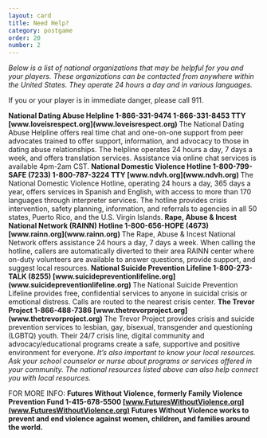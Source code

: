 ```yaml
---
layout: card
title: Need Help?
category: postgame
order: 20
number: 2
---
```


<em>
Below is a list of national organizations that may be helpful for you and your players. These organizations can be contacted from anywhere within the United States. They operate 24 hours a day and in various languages.
</em>

If you or your player is in immediate danger, please call 911.

<strong>
National Dating Abuse Helpline 
1-866-331-9474 
1-866-331-8453 TTY 
[www.loveisrespect.org](www.loveisrespect.org)
</strong>
The National Dating Abuse Helpline offers real time chat and one-on-one support from peer advocates trained to offer support, information, and advocacy to those in dating abuse relationships. The helpline operates 24 hours a day, 7 days a week, and offers translation services. Assistance via online chat services is available 4pm-2am CST.

<strong>
National Domestic Violence Hotline 
1-800-799-SAFE (7233) 
1-800-787-3224 TTY 
[www.ndvh.org](www.ndvh.org)
</strong>
The National Domestic Violence Hotline, operating 24 hours a day, 365 days a year, offers services
in Spanish and English, with access to more than 170 languages through interpreter services. The hotline provides crisis intervention, safety planning, information, and referrals to agencies in all 50 states, Puerto Rico, and the U.S. Virgin Islands.

<strong>
Rape, Abuse &amp; Incest National Network (RAINN) Hotline 
1-800-656-HOPE (4673)
[www.rainn.org](www.rainn.org)
</strong>
The Rape, Abuse & Incest National Network offers assistance 24 hours a day, 7 days a week. When calling the hotline, callers are automatically diverted to their area RAINN center where on-duty volunteers are available to answer questions, provide support, and suggest local resources.

<strong>
National Suicide Prevention Lifeline
1-800-273-TALK (8255)
[www.suicidepreventionlifeline.org](www.suicidepreventionlifeline.org)
</strong>
The National Suicide Prevention Lifeline provides free, confidential services to anyone in suicidal crisis or emotional distress. Calls are routed to the nearest crisis center.

<strong>
The Trevor Project
1-866-488-7386
[www.thetrevorproject.org](www.thetrevorproject.org)
</strong>
The Trevor Project provides crisis and suicide prevention services to lesbian, gay, bisexual, transgender and questioning (LGBTQ) youth. Their 24/7 crisis line, digital community and advocacy/educational programs create a safe, supportive and positive environment for everyone.

<em>
It’s also important to know your local resources. Ask your school counselor or nurse about programs or services offered in your community. The national resources listed above can also help connect you with local resources.
</em>

FOR MORE INFO:
<strong>
Futures Without Violence, formerly Family Violence Prevention Fund 
1-415-678-5500
[www.FuturesWithoutViolence.org](www.FuturesWithoutViolence.org)
Futures Without Violence works to prevent and end violence against women, children, and families around the world.
</strong>